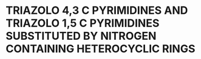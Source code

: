 # TRIAZOLO 4,3 C PYRIMIDINES AND TRIAZOLO 1,5 C PYRIMIDINES SUBSTITUTED BY NITROGEN CONTAINING HETEROCYCLIC RINGS